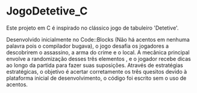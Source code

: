 # JogoDetetive_C
 
Este projeto em C é inspirado no clássico jogo de tabuleiro 'Detetive'. 

Desenvolvido inicialmente no Code::Blocks (Não há acentos em nenhuma palavra pois o compilador bugava), o jogo desafia os jogadores a descobrirem o assassino, a arma do crime e o local. 
A mecânica principal envolve a randomização desses três elementos , e o jogador recebe dicas ao longo da partida para fazer suas suposições. 
Através de estratégias estratégicas, o objetivo é acertar corretamente os três quesitos devido à plataforma inicial de desenvolvimento, o código foi escrito sem o uso de acentos.